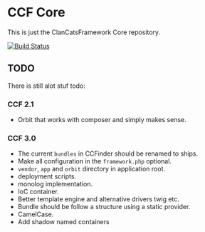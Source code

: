 CCF Core
========

This is just the ClanCatsFramework Core repository. 

[![Build Status](https://travis-ci.org/ClanCats/Core.svg?branch=master)](https://travis-ci.org/ClanCats/Core)

## TODO
 
There is still alot stuf todo:

### CCF 2.1

 - Orbit that works with composer and simply makes sense.
 
### CCF 3.0

 - The current `bundles` in CCFinder should be renamed to ships.
 - Make all configuration in the `framework.php` optional.
 - `vendor`, `app` and `orbit` directory in application root.
 - deployment scripts.
 - monolog implementation.
 - IoC container.
 - Better template engine and alternative drivers twig etc.
 - Bundle should be follow a structure using a static provider.
 - CamelCase.
 - Add shadow named containers